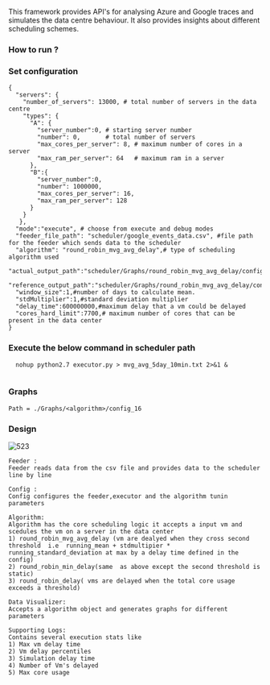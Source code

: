 This framework provides API's  for analysing Azure and Google traces and simulates the data centre behaviour. It also provides  insights about different scheduling schemes.

### How to run ? 
### Set configuration
```
{
  "servers": {
    "number_of_servers": 13000, # total number of servers in the data centre
    "types": {                 
      "A": {
        "server_number":0, # starting server number
        "number": 0,       # total number of servers
        "max_cores_per_server": 8, # maximum number of cores in a server
        "max_ram_per_server": 64   # maximum ram in a server
      },
      "B":{
        "server_number":0,
        "number": 1000000,
        "max_cores_per_server": 16,
        "max_ram_per_server": 128
      }
    }
   },
  "mode":"execute", # choose from execute and debug modes
  "feeder_file_path": "scheduler/google_events_data.csv", #file path for the feeder which sends data to the scheduler
  "algorithm": "round_robin_mvg_avg_delay",# type of scheduling algorithm used
  "actual_output_path":"scheduler/Graphs/round_robin_mvg_avg_delay/config_16/actual_output.csv",
  "reference_output_path":"scheduler/Graphs/round_robin_mvg_avg_delay/config_16/reference_output.csv",
  "window_size":1,#number of days to calculate mean.
  "stdMultiplier":1,#standard deviation multiplier
  "delay_time":600000000,#maximum delay that a vm could be delayed
  "cores_hard_limit":7700,# maximum number of cores that can be present in the data center
}

```
### Execute the below command in scheduler path
```
  nohup python2.7 executor.py > mvg_avg_5day_10min.txt 2>&1 &
  
```
### Graphs
```
Path = ./Graphs/<algorithm>/config_16
```
### Design
 
![523](https://user-images.githubusercontent.com/31523851/49683422-b003ac00-fa92-11e8-8323-da656060a97d.jpg)

```
Feeder :
Feeder reads data from the csv file and provides data to the scheduler line by line

Config :
Config configures the feeder,executor and the algorithm tunin parameters

Algorithm:
Algorithm has the core scheduling logic it accepts a input vm and scedules the vm on a server in the data center
1) round_robin_mvg_avg_delay (vm are dealyed when they cross second threshold  i.e  running_mean + stdmultipier * running_standard_deviation at max by a delay time defined in the config)
2) round_robin_min_delay(same  as above except the second threshold is static)
3) round_robin_delay( vms are delayed when the total core usage exceeds a threshold)

Data Visualizer:
Accepts a algorithm object and generates graphs for different parameters

Supporting Logs:
Contains several execution stats like
1) Max vm delay time
2) Vm delay percentiles
3) Simulation delay time
4) Number of Vm's delayed
5) Max core usage
```
